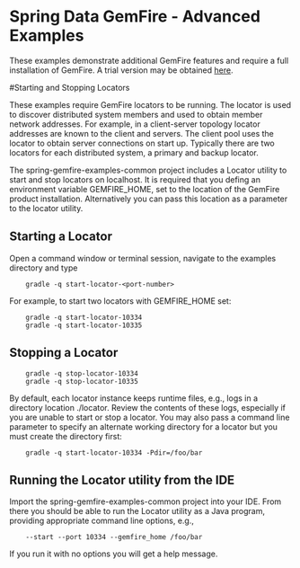 Spring Data GemFire - Advanced Examples
========================================

These examples demonstrate additional GemFire features and require a full installation of GemFire. A trial version may be obtained [here](https://www.vmware.com/products/application-platform/vfabric-gemfire/overview.html).


#Starting and Stopping Locators

These examples require GemFire locators to be running. The locator is used to discover distributed system members and used to obtain member network addresses. For example, in a client-server topology locator addresses are known to the client and servers. The client pool uses the locator to obtain server connections on start up. Typically there are two locators for each distributed system, a primary and backup locator.

The spring-gemfire-examples-common project includes a Locator utility to start and stop locators on localhost. It is required that you defing an environment variable GEMFIRE_HOME, set to the location of the GemFire product installation. Alternatively you can pass this location as a parameter to the locator utility.

## Starting a Locator

Open a command window or terminal session, navigate to the examples directory and type
        
        gradle -q start-locator-<port-number>
        
For example, to start two locators with GEMFIRE_HOME set:

        gradle -q start-locator-10334
        gradle -q start-locator-10335

## Stopping a Locator

        gradle -q stop-locator-10334
        gradle -q stop-locator-10335
        
By default, each locator instance keeps runtime files, e.g., logs in a directory location ./locator<port-number>. Review the contents of these logs, especially if you are unable to start or stop a locator. You may also pass a command line parameter to specify an alternate working directory for a locator but you must create the directory first:

        gradle -q start-locator-10334 -Pdir=/foo/bar

## Running the Locator utility from the IDE

Import the spring-gemfire-examples-common project into your IDE. From there you should be able to run the Locator utility as a Java program, providing appropriate command line options, e.g., 

        --start --port 10334 --gemfire_home /foo/bar

If you run it with no options you will get a help message.

